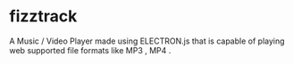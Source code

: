 # fizztrack
A Music / Video Player made using ELECTRON.js that is capable of playing web supported file formats like MP3 , MP4 .
